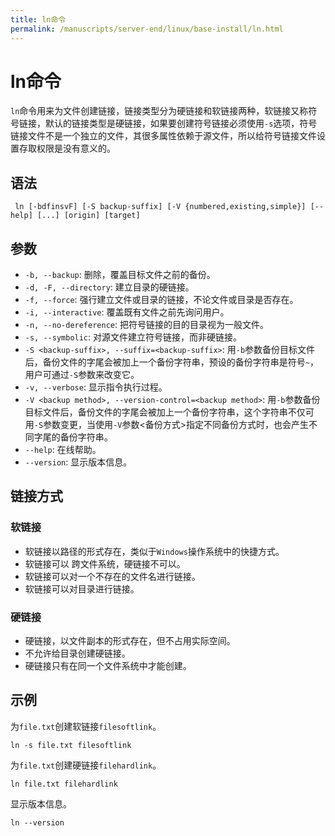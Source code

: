 ```yaml
---
title: ln命令
permalink: /manuscripts/server-end/linux/base-install/ln.html
---
```

  

# ln命令

`ln`命令用来为文件创建链接，链接类型分为硬链接和软链接两种，软链接又称符号链接，默认的链接类型是硬链接，如果要创建符号链接必须使用`-s`选项，符号链接文件不是一个独立的文件，其很多属性依赖于源文件，所以给符号链接文件设置存取权限是没有意义的。

## 语法

```shell
 ln [-bdfinsvF] [-S backup-suffix] [-V {numbered,existing,simple}] [--help] [...] [origin] [target]
```

## 参数

- `-b, --backup`: 删除，覆盖目标文件之前的备份。
- `-d, -F, --directory`: 建立目录的硬链接。
- `-f, --force`: 强行建立文件或目录的链接，不论文件或目录是否存在。
- `-i, --interactive`: 覆盖既有文件之前先询问用户。
- `-n, --no-dereference`: 把符号链接的目的目录视为一般文件。
- `-s, --symbolic`: 对源文件建立符号链接，而非硬链接。
- `-S <backup-suffix>, --suffix=<backup-suffix>`: 用`-b`参数备份目标文件后，备份文件的字尾会被加上一个备份字符串，预设的备份字符串是符号`~`，用户可通过`-S`参数来改变它。
- `-v, --verbose`: 显示指令执行过程。
- `-V <backup method>, --version-control=<backup method>`: 用`-b`参数备份目标文件后，备份文件的字尾会被加上一个备份字符串，这个字符串不仅可用`-S`参数变更，当使用`-V`参数<备份方式>指定不同备份方式时，也会产生不同字尾的备份字符串。
- `--help`: 在线帮助。
- `--version`: 显示版本信息。

## 链接方式

### 软链接

- 软链接以路径的形式存在，类似于`Windows`操作系统中的快捷方式。
- 软链接可以 跨文件系统，硬链接不可以。
- 软链接可以对一个不存在的文件名进行链接。
- 软链接可以对目录进行链接。

### 硬链接

- 硬链接，以文件副本的形式存在，但不占用实际空间。
- 不允许给目录创建硬链接。
- 硬链接只有在同一个文件系统中才能创建。

## 示例

为`file.txt`创建软链接`filesoftlink`。

```shell
ln -s file.txt filesoftlink
```

为`file.txt`创建硬链接`filehardlink`。

```shell
ln file.txt filehardlink
```

显示版本信息。

```shell
ln --version
```
